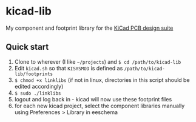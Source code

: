 # kicad-lib
My component and footprint library for the [KiCad PCB design suite](http://www.kicad-pcb.org/)

## Quick start
  1. Clone to wherever (I like `~/projects`) and `$ cd /path/to/kicad-lib`
  2. Edit `kicad.sh` so that `KISYSMOD` is defined as `/path/to/kicad-lib/footprints`
  3. `$ chmod +x linklibs` (if not in linux, directories in this script should be edited accordingly)
  4. `$ sudo ./linklibs`
  5. logout and log back in - kicad will now use these footprint files
  6. for each new kicad project, select the component libraries manually using Preferences > Library in eeschema
